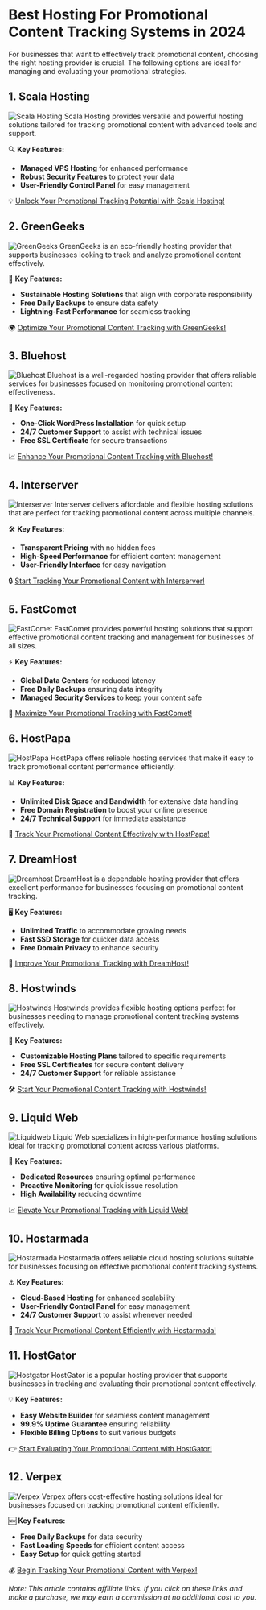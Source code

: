 # Best Hosting For Promotional Content Tracking Systems in 2024

For businesses that want to effectively track promotional content, choosing the right hosting provider is crucial. The following options are ideal for managing and evaluating your promotional strategies.

## 1. **Scala Hosting**

![Scala Hosting](https://i.imgur.com/uJ5JIK3.png "Scala Web Hosting")
Scala Hosting provides versatile and powerful hosting solutions tailored for tracking promotional content with advanced tools and support.

🔍 **Key Features:**
- **Managed VPS Hosting** for enhanced performance
- **Robust Security Features** to protect your data
- **User-Friendly Control Panel** for easy management

💡 [Unlock Your Promotional Tracking Potential with Scala Hosting!](https://snipitx.com/scala-jy)

## 2. **GreenGeeks**

![GreenGeeks](https://i.imgur.com/eEwuntu.jpg "GreenGeeks Hosting")
GreenGeeks is an eco-friendly hosting provider that supports businesses looking to track and analyze promotional content effectively.

🌱 **Key Features:**
- **Sustainable Hosting Solutions** that align with corporate responsibility
- **Free Daily Backups** to ensure data safety
- **Lightning-Fast Performance** for seamless tracking

🌍 [Optimize Your Promotional Content Tracking with GreenGeeks!](https://snipitx.com/greengeeks-jy)

## 3. **Bluehost**

![Bluehost](https://i.imgur.com/PasFF9E.jpeg "Bluehost Hosting")
Bluehost is a well-regarded hosting provider that offers reliable services for businesses focused on monitoring promotional content effectiveness.

🔑 **Key Features:**
- **One-Click WordPress Installation** for quick setup
- **24/7 Customer Support** to assist with technical issues
- **Free SSL Certificate** for secure transactions

📈 [Enhance Your Promotional Content Tracking with Bluehost!](https://snipitx.com/bluehost-jy)

## 4. **Interserver**

![Interserver](https://i.imgur.com/OM5dOEW.jpeg "Interserver Hosting")
Interserver delivers affordable and flexible hosting solutions that are perfect for tracking promotional content across multiple channels.

🛠️ **Key Features:**
- **Transparent Pricing** with no hidden fees
- **High-Speed Performance** for efficient content management
- **User-Friendly Interface** for easy navigation

🔒 [Start Tracking Your Promotional Content with Interserver!](https://snipitx.com/interserver-jy)

## 5. **FastComet**

![FastComet](https://i.imgur.com/7qgXuWp.png "FastComet Hosting")
FastComet provides powerful hosting solutions that support effective promotional content tracking and management for businesses of all sizes.

⚡ **Key Features:**
- **Global Data Centers** for reduced latency
- **Free Daily Backups** ensuring data integrity
- **Managed Security Services** to keep your content safe

🚀 [Maximize Your Promotional Tracking with FastComet!](https://snipitx.com/fastcomet-jy)

## 6. **HostPapa**

![HostPapa](https://i.imgur.com/ouDTkvl.jpeg "HostPapa Hosting")
HostPapa offers reliable hosting services that make it easy to track promotional content performance efficiently.

📊 **Key Features:**
- **Unlimited Disk Space and Bandwidth** for extensive data handling
- **Free Domain Registration** to boost your online presence
- **24/7 Technical Support** for immediate assistance

🌈 [Track Your Promotional Content Effectively with HostPapa!](https://snipitx.com/hostpapa-jy)

## 7. **DreamHost**

![Dreamhost](https://i.imgur.com/rXIg8ip.jpeg "Dreamhost Hosting")
DreamHost is a dependable hosting provider that offers excellent performance for businesses focusing on promotional content tracking.

🖥️ **Key Features:**
- **Unlimited Traffic** to accommodate growing needs
- **Fast SSD Storage** for quicker data access
- **Free Domain Privacy** to enhance security

💼 [Improve Your Promotional Tracking with DreamHost!](https://snipitx.com/dreamhost-jy)

## 8. **Hostwinds**

![Hostwinds](https://i.imgur.com/53aSNXx.jpeg "Hostwinds Hosting")
Hostwinds provides flexible hosting options perfect for businesses needing to manage promotional content tracking systems effectively.

🔧 **Key Features:**
- **Customizable Hosting Plans** tailored to specific requirements
- **Free SSL Certificates** for secure content delivery
- **24/7 Customer Support** for reliable assistance

🛠️ [Start Your Promotional Content Tracking with Hostwinds!](https://snipitx.com/hostwinds-jy)

## 9. **Liquid Web**

![Liquidweb](https://i.imgur.com/4IvT9SC.jpeg "Liquidweb Hosting")
Liquid Web specializes in high-performance hosting solutions ideal for tracking promotional content across various platforms.

🔑 **Key Features:**
- **Dedicated Resources** ensuring optimal performance
- **Proactive Monitoring** for quick issue resolution
- **High Availability** reducing downtime

📈 [Elevate Your Promotional Tracking with Liquid Web!](https://snipitx.com/liquidweb-jy)

## 10. **Hostarmada**

![Hostarmada](https://i.imgur.com/KFbdf3o.jpeg "Hostarmada Hosting")
Hostarmada offers reliable cloud hosting solutions suitable for businesses focusing on effective promotional content tracking systems.

⚓ **Key Features:**
- **Cloud-Based Hosting** for enhanced scalability
- **User-Friendly Control Panel** for easy management
- **24/7 Customer Support** to assist whenever needed

🌟 [Track Your Promotional Content Efficiently with Hostarmada!](https://snipitx.com/hostarmada-jy)

## 11. **HostGator**

![Hostgator](https://i.imgur.com/BcVkH57.jpeg "Hostgator Hosting")
HostGator is a popular hosting provider that supports businesses in tracking and evaluating their promotional content effectively.

💡 **Key Features:**
- **Easy Website Builder** for seamless content management
- **99.9% Uptime Guarantee** ensuring reliability
- **Flexible Billing Options** to suit various budgets

👉 [Start Evaluating Your Promotional Content with HostGator!](https://snipitx.com/hostgator-jy)

## 12. **Verpex**

![Verpex](https://i.imgur.com/6x5LhiS.jpeg "Verpex Hosting")
Verpex offers cost-effective hosting solutions ideal for businesses focused on tracking promotional content efficiently.

🆕 **Key Features:**
- **Free Daily Backups** for data security
- **Fast Loading Speeds** for efficient content access
- **Easy Setup** for quick getting started

💰 [Begin Tracking Your Promotional Content with Verpex!](https://snipitx.com/verpex-jy)

*Note: This article contains affiliate links. If you click on these links and make a purchase, we may earn a commission at no additional cost to you.*
